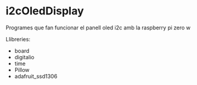 # i2cOledDisplay
Programes que fan funcionar el panell oled i2c amb la raspberry pi zero w

Llibreries:
- board
- digitalio
- time
- Pillow
- adafruit_ssd1306
